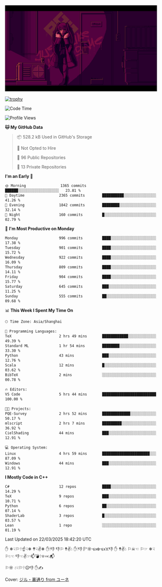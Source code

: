 ![](imgs/main.png)

[![trophy](https://github-profile-trophy.vercel.app/?username=NeilKleistGao&theme=dracula)](https://github.com/ryo-ma/github-profile-trophy)

<!--START_SECTION:waka-->
![Code Time](http://img.shields.io/badge/Code%20Time-1%2C662%20hrs%204%20mins-blue)

![Profile Views](http://img.shields.io/badge/Profile%20Views-0-blue)

**🐱 My GitHub Data** 

> 📦 528.2 kB Used in GitHub's Storage 
 > 
> 🚫 Not Opted to Hire
 > 
> 📜 96 Public Repositories 
 > 
> 🔑 13 Private Repositories 
 > 
**I'm an Early 🐤** 

```text
🌞 Morning                1365 commits        ██████░░░░░░░░░░░░░░░░░░░   23.81 % 
🌆 Daytime                2365 commits        ██████████░░░░░░░░░░░░░░░   41.26 % 
🌃 Evening                1842 commits        ████████░░░░░░░░░░░░░░░░░   32.14 % 
🌙 Night                  160 commits         █░░░░░░░░░░░░░░░░░░░░░░░░   02.79 % 
```
📅 **I'm Most Productive on Monday** 

```text
Monday                   996 commits         ████░░░░░░░░░░░░░░░░░░░░░   17.38 % 
Tuesday                  901 commits         ████░░░░░░░░░░░░░░░░░░░░░   15.72 % 
Wednesday                922 commits         ████░░░░░░░░░░░░░░░░░░░░░   16.09 % 
Thursday                 809 commits         ████░░░░░░░░░░░░░░░░░░░░░   14.11 % 
Friday                   904 commits         ████░░░░░░░░░░░░░░░░░░░░░   15.77 % 
Saturday                 645 commits         ███░░░░░░░░░░░░░░░░░░░░░░   11.25 % 
Sunday                   555 commits         ██░░░░░░░░░░░░░░░░░░░░░░░   09.68 % 
```


📊 **This Week I Spent My Time On** 

```text
🕑︎ Time Zone: Asia/Shanghai

💬 Programming Languages: 
TeX                      2 hrs 49 mins       ████████████░░░░░░░░░░░░░   49.39 % 
Standard ML              1 hr 54 mins        ████████░░░░░░░░░░░░░░░░░   33.30 % 
Python                   43 mins             ███░░░░░░░░░░░░░░░░░░░░░░   12.76 % 
Scala                    12 mins             █░░░░░░░░░░░░░░░░░░░░░░░░   03.62 % 
BibTeX                   2 mins              ░░░░░░░░░░░░░░░░░░░░░░░░░   00.78 % 

🔥 Editors: 
VS Code                  5 hrs 44 mins       █████████████████████████   100.00 % 

🐱‍💻 Projects: 
PQE-Survey               2 hrs 52 mins       █████████████░░░░░░░░░░░░   50.17 % 
mlscript                 2 hrs 7 mins        █████████░░░░░░░░░░░░░░░░   36.92 % 
CielShading              44 mins             ███░░░░░░░░░░░░░░░░░░░░░░   12.91 % 

💻 Operating System: 
Linux                    4 hrs 59 mins       ██████████████████████░░░   87.09 % 
Windows                  44 mins             ███░░░░░░░░░░░░░░░░░░░░░░   12.91 % 
```

**I Mostly Code in C++** 

```text
C#                       12 repos            ████░░░░░░░░░░░░░░░░░░░░░   14.29 % 
TeX                      9 repos             ███░░░░░░░░░░░░░░░░░░░░░░   10.71 % 
Python                   6 repos             ██░░░░░░░░░░░░░░░░░░░░░░░   07.14 % 
ShaderLab                3 repos             █░░░░░░░░░░░░░░░░░░░░░░░░   03.57 % 
Lean                     1 repo              ░░░░░░░░░░░░░░░░░░░░░░░░░   01.19 % 
```




 Last Updated on 22/03/2025 18:42:20 UTC
<!--END_SECTION:waka-->

✋ ❄☟⚐🕆☝☟❄ 🕈☟✌❄ ✋🕯👎 👎⚐ 🕈✌💧 ✋🕯👎 🏱☼☜❄☜☠👎 ✋ 🕈✌💧 ⚐☠☜ ⚐☞ ❄☟⚐💧☜ 👎☜✌☞📫💣🕆❄☜💧📬

⚐☼ 💧☟⚐🕆☹👎 ✋✍

Cover: [ジル・裏通り from ユーネ](https://www.pixiv.net/artworks/62127066)
